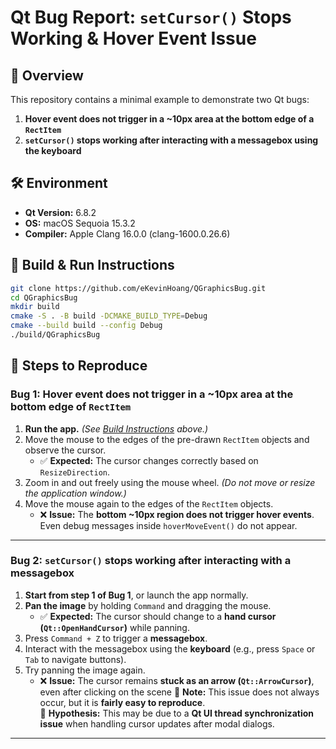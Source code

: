 # Qt Bug Report: `setCursor()` Stops Working & Hover Event Issue  

## 📝 Overview  
This repository contains a minimal example to demonstrate two Qt bugs:  
1. **Hover event does not trigger in a ~10px area at the bottom edge of a `RectItem`**  
2. **`setCursor()` stops working after interacting with a messagebox using the keyboard**  

## 🛠 Environment  
- **Qt Version:** 6.8.2  
- **OS:** macOS Sequoia 15.3.2  
- **Compiler:** Apple Clang 16.0.0 (clang-1600.0.26.6)  

## 🔧 Build & Run Instructions
```sh
git clone https://github.com/eKevinHoang/QGraphicsBug.git
cd QGraphicsBug
mkdir build
cmake -S . -B build -DCMAKE_BUILD_TYPE=Debug
cmake --build build --config Debug
./build/QGraphicsBug
```

## 🚀 Steps to Reproduce  

### **Bug 1: Hover event does not trigger in a ~10px area at the bottom edge of `RectItem`**  
1. **Run the app.** *(See [Build Instructions](#-build-instructions) above.)*  
2. Move the mouse to the edges of the pre-drawn `RectItem` objects and observe the cursor.  
   - ✅ **Expected:** The cursor changes correctly based on `ResizeDirection`.  
3. Zoom in and out freely using the mouse wheel. *(Do not move or resize the application window.)*  
4. Move the mouse again to the edges of the `RectItem` objects.  
   - ❌ **Issue:** The **bottom ~10px region does not trigger hover events**. Even debug messages inside `hoverMoveEvent()` do not appear.

---

### **Bug 2: `setCursor()` stops working after interacting with a messagebox**  
1. **Start from step 1 of Bug 1**, or launch the app normally.  
2. **Pan the image** by holding `Command` and dragging the mouse.  
   - ✅ **Expected:** The cursor should change to a **hand cursor (`Qt::OpenHandCursor`)** while panning.  
3. Press `Command + Z` to trigger a **messagebox**.  
4. Interact with the messagebox using the **keyboard** (e.g., press `Space` or `Tab` to navigate buttons).  
5. Try panning the image again.  
   - ❌ **Issue:** The cursor remains **stuck as an arrow (`Qt::ArrowCursor`)**, even after clicking on the scene
🔹 **Note:** This issue does not always occur, but it is **fairly easy to reproduce**.  
🔹 **Hypothesis:** This may be due to a **Qt UI thread synchronization issue** when handling cursor updates after modal dialogs.  

---
